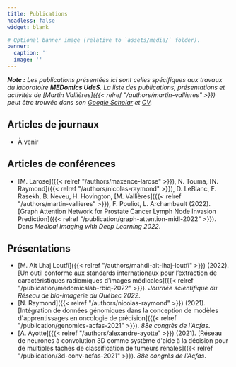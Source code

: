 ```yaml
---
title: Publications
headless: false
widget: blank

# Optional banner image (relative to `assets/media/` folder).
banner:
  caption: ''
  image: ''
---
```


_**Note :** Les publications présentées ici sont celles spécifiques aux travaux du laboratoire **MEDomics UdeS**.
La liste des publications, présentations et activités de 
[Martin Vallières]({{< relref "/authors/martin-vallieres" >}})
peut être trouvée dans son 
[Google Scholar](https://scholar.google.ca/citations?user=fRkjFK4AAAAJ) et 
[CV](https://www.dropbox.com/s/07o4ee2kegsyya8/CCV-MartinVallieres-Full_CV.pdf?dl=0)._

## Articles de journaux

- À venir

## Articles de conférences

- [M. Larose]({{< relref "/authors/maxence-larose" >}}), N. Touma, [N. Raymond]({{< relref "/authors/nicolas-raymond" >}}), D. LeBlanc, F. Rasekh, B. Neveu, H. Hovington, [M. Vallières]({{< relref "/authors/martin-vallieres" >}}), F. Pouliot, L. Archambault (2022). [Graph Attention Network for Prostate Cancer Lymph Node Invasion Prediction]({{< relref "/publication/graph-attention-midl-2022" >}}). Dans _Medical Imaging with Deep Learning 2022_.

## Présentations

- [M. Ait Lhaj Loutfi]({{< relref "/authors/mahdi-ait-lhaj-loutfi" >}}) (2022). [Un outil conforme aux standards internationaux pour l’extraction de caractéristiques radiomiques d’images médicales]({{< relref "/publication/medomicslab-rbiq-2022" >}}). _Journée scientifique du Réseau de bio-imagerie du Québec 2022_.
- [N. Raymond]({{< relref "/authors/nicolas-raymond" >}}) (2021). [Intégration de données génomiques dans la conception de modèles d'apprentissages en oncologie de précision]({{< relref "/publication/genomics-acfas-2021" >}}). _88e congrès de l'Acfas_.
- [A. Ayotte]({{< relref "/authors/alexandre-ayotte" >}}) (2021). [Réseau de neurones à convolution 3D comme système d'aide à la décision pour de multiples tâches de classification de tumeurs rénales]({{< relref "/publication/3d-conv-acfas-2021" >}}). _88e congrès de l'Acfas_.
